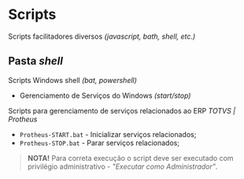 # Scripts
Scripts facilitadores diversos *(javascript, bath, shell, etc.)*

## Pasta *shell*
Scripts Windows shell *(bat, powershell)*

- Gerenciamento de Serviços do Windows *(start/stop)*

Scripts para gerenciamento de serviços relacionados ao ERP *TOTVS | Protheus*

- `Protheus-START.bat` - Inicializar serviços relacionados;
- `Protheus-STOP.bat` - Parar serviços relacionados;

> **NOTA!** Para correta execução o script deve ser executado com privilégio administrativo - *"Executar como Administrador"*.
